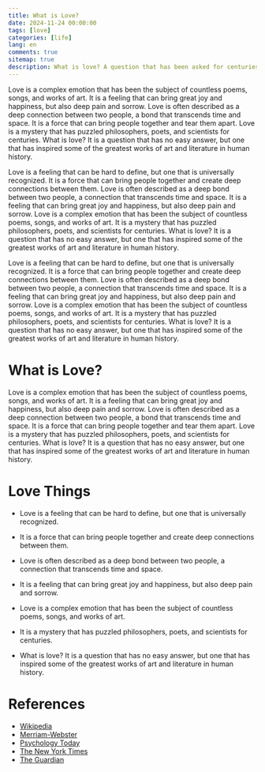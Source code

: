 ```yaml
---
title: What is Love?
date: 2024-11-24 00:00:00
tags: [love]
categories: [life]
lang: en
comments: true
sitemap: true
description: What is love? A question that has been asked for centuries. Here is my take on it.
---
```


Love is a complex emotion that has been the subject of countless poems, songs, and works of art. It is a feeling that can bring great joy and happiness, but also deep pain and sorrow. Love is often described as a deep connection between two people, a bond that transcends time and space. It is a force that can bring people together and tear them apart. Love is a mystery that has puzzled philosophers, poets, and scientists for centuries. What is love? It is a question that has no easy answer, but one that has inspired some of the greatest works of art and literature in human history. 

Love is a feeling that can be hard to define, but one that is universally recognized. It is a force that can bring people together and create deep connections between them. Love is often described as a deep bond between two people, a connection that transcends time and space. It is a feeling that can bring great joy and happiness, but also deep pain and sorrow. Love is a complex emotion that has been the subject of countless poems, songs, and works of art. It is a mystery that has puzzled philosophers, poets, and scientists for centuries. What is love? It is a question that has no easy answer, but one that has inspired some of the greatest works of art and literature in human history.

Love is a feeling that can be hard to define, but one that is universally recognized. It is a force that can bring people together and create deep connections between them. Love is often described as a deep bond between two people, a connection that transcends time and space. It is a feeling that can bring great joy and happiness, but also deep pain and sorrow. Love is a complex emotion that has been the subject of countless poems, songs, and works of art. It is a mystery that has puzzled philosophers, poets, and scientists for centuries. What is love? It is a question that has no easy answer, but one that has inspired some of the greatest works of art and literature in human history.

# What is Love?

Love is a complex emotion that has been the subject of countless poems, songs, and works of art. It is a feeling that can bring great joy and happiness, but also deep pain and sorrow. Love is often described as a deep connection between two people, a bond that transcends time and space. It is a force that can bring people together and tear them apart. Love is a mystery that has puzzled philosophers, poets, and scientists for centuries. What is love? It is a question that has no easy answer, but one that has inspired some of the greatest works of art and literature in human history.

# Love Things

- Love is a feeling that can be hard to define, but one that is universally recognized.

- It is a force that can bring people together and create deep connections between them.

- Love is often described as a deep bond between two people, a connection that transcends time and space.

- It is a feeling that can bring great joy and happiness, but also deep pain and sorrow.

- Love is a complex emotion that has been the subject of countless poems, songs, and works of art.

- It is a mystery that has puzzled philosophers, poets, and scientists for centuries.

- What is love? It is a question that has no easy answer, but one that has inspired some of the greatest works of art and literature in human history.

# References

- [Wikipedia](https://en.wikipedia.org/wiki/Love)
- [Merriam-Webster](https://www.merriam-webster.com/dictionary/love)
- [Psychology Today](https://www.psychologytoday.com/us/basics/love)
- [The New York Times](https://www.nytimes.com/section/fashion/weddings)
- [The Guardian](https://www.theguardian.com/lifeandstyle)